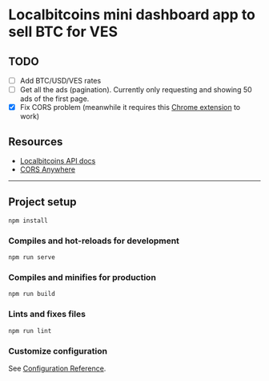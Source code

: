 # Localbitcoins mini dashboard app to sell BTC for VES

## TODO
- [ ] Add BTC/USD/VES rates
- [ ] Get all the ads (pagination). Currently only requesting and showing 50 ads of the first page.
- [X] Fix CORS problem (meanwhile it requires this [Chrome extension](https://chrome.google.com/webstore/detail/cors-unblock/lfhmikememgdcahcdlaciloancbhjino) to work)

## Resources

- [Localbitcoins API docs](https://localbitcoins.com/api-docs/)
- [CORS Anywhere](https://github.com/Rob--W/cors-anywhere)

---

## Project setup
```
npm install
```

### Compiles and hot-reloads for development
```
npm run serve
```

### Compiles and minifies for production
```
npm run build
```

### Lints and fixes files
```
npm run lint
```

### Customize configuration
See [Configuration Reference](https://cli.vuejs.org/config/).

